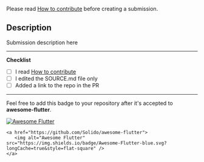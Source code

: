Please read [How to contribute](https://github.com/Solido/awesome-flutter/blob/master/contributing.md) before creating a submission.

## Description

Submission description here

---

**Checklist**

- [ ] I read [How to contribute](https://github.com/Solido/awesome-flutter/blob/master/contributing.md)
- [ ] I edited the SOURCE.md file only
- [ ] Added a link to the repo in the PR

---

Feel free to add this badge to your repository after it's accepted to **awesome-flutter**.

 <a href="https://stackoverflow.com/questions/tagged/flutter?sort=votes">
  <img alt="Awesome Flutter" src="https://img.shields.io/badge/Awesome-Flutter-blue.svg?longCache=true&style=flat-square" />
 </a>
 
 ``` 
<a href="https://github.com/Solido/awesome-flutter">
    <img alt="Awesome Flutter" src="https://img.shields.io/badge/Awesome-Flutter-blue.svg?longCache=true&style=flat-square" />
</a>
```
